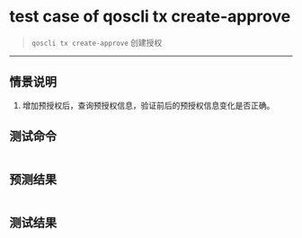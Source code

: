 # test case of qoscli tx create-approve 

> `qoscli tx create-approve` 创建授权

---

## 情景说明

1. 增加预授权后，查询预授权信息，验证前后的预授权信息变化是否正确。

## 测试命令

```bash

```

## 预测结果

```bash

```

## 测试结果

```bash

```
